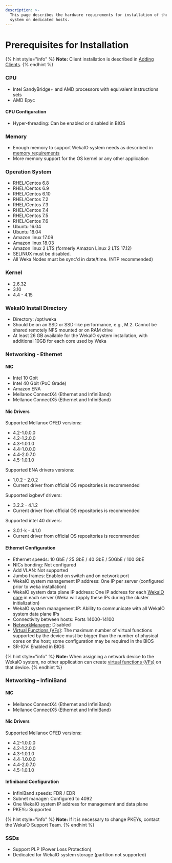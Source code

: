 ```yaml
---
description: >-
  This page describes the hardware requirements for installation of the WekaIO
  system on dedicated hosts.
---
```


# Prerequisites for Installation

{% hint style="info" %}
**Note:** Client installation is described in [Adding Clients](adding-clients-bare-metal.md).
{% endhint %}

### CPU <a id="cpu"></a>

* Intel SandyBridge+ and AMD processors with equivalent instructions sets
* AMD Epyc

#### CPU Configuration 

* Hyper-threading: Can be enabled or disabled in BIOS

### Memory <a id="memory"></a>

* Enough memory to support WekaIO system needs as described in [memory requirements ](planning-a-weka-system-installation.md#memory-resource-planning)
* More memory support for the OS kernel or any other application

### Operation System <a id="operation-system"></a>

* RHEL/Centos 6.8
* RHEL/Centos 6.9
* RHEL/Centos 6.10
* RHEL/Centos 7.2
* RHEL/Centos 7.3
* RHEL/Centos 7.4
* RHEL/Centos 7.5
* RHEL/Centos 7.6
* Ubuntu 16.04
* Ubuntu 18.04
* Amazon linux 17.09
* Amazon linux 18.03
* Amazon linux 2 LTS \(formerly Amazon Linux 2 LTS 17.12\)
* SELINUX must be disabled.
* All Weka Nodes must be sync'd in date/time. \(NTP recommended\)

### Kernel <a id="weka-install-directory"></a>

* 2.6.32
* 3.10
* 4.4 - 4.15

### WekaIO Install Directory <a id="weka-install-directory"></a>

* Directory: /opt/weka
* Should be on an SSD or SSD-like performance, e.g., M.2. Cannot be shared remotely NFS mounted or on RAM drive
* At least 26 GB available for the WekaIO system installation, with additional 10GB for each core used by Weka

### Networking - Ethernet <a id="networking-ethernet"></a>

#### NIC

* Intel 10 Gbit
* Intel 40 Gbit \(PoC Grade\)
* Amazon ENA
* Mellanox ConnectX4 \(Ethernet and InfiniBand\)
* Mellanox ConnectX5 \(Ethernet and InfiniBand\)

#### Nic Drivers

Supported Mellanox OFED versions:

* 4.2-1.0.0.0
* 4.2-1.2.0.0
* 4.3-1.0.1.0
* 4.4-1.0.0.0
* 4.4-2.0.7.0
* 4.5-1.0.1.0

Supported ENA drivers versions:

* 1.0.2 - 2.0.2
* Current driver from official OS repositories is recommended

Supported ixgbevf drivers:

* 3.2.2 - 4.1.2
* Current driver from official OS repositories is recommended

Supported intel 40 drivers:

* 3.0.1-k - 4.1.0
* Current driver from official OS repositories is recommended

#### Ethernet Configuration

* Ethernet speeds: 10 GbE / 25 GbE / 40 GbE / 50GbE / 100 GbE
* NICs bonding: Not configured
* Add VLAN: Not supported
* Jumbo frames: Enabled on switch and on network port
* WekaIO system management IP address: One IP per server \(configured prior to weka installation\) 
* WekaIO system data plane IP address: One IP address for each [WekaIO core](planning-a-weka-system-installation.md#cpu-resource-planning) in each server \(Weka will apply these IPs during the cluster initialization\)
* WekaIO system management IP: Ability to communicate with all WekaIO system data plane IPs
* Connectivity between hosts: Ports 14000-14100
* [NetworkManager](https://en.wikipedia.org/wiki/NetworkManager): Disabled
* [Virtual Functions \(VFs\)](https://en.wikipedia.org/wiki/Network_function_virtualization): The maximum number of virtual functions supported by the device must be bigger than the number of physical cores on the host; some configuration may be required in the BIOS
* SR-IOV: Enabled in BIOS

{% hint style="info" %}
**Note:** When assigning a network device to the WekaIO system, no other application can create [virtual functions \(VFs\)](https://en.wikipedia.org/wiki/Network_function_virtualization) on that device.
{% endhint %}

### Networking – InfiniBand <a id="networking-infiniband"></a>

#### NIC

* Mellanox ConnectX4 \(Ethernet and InfiniBand\)
* Mellanox ConnectX5 \(Ethernet and InfiniBand\)

#### Nic Drivers

Supported Mellanox OFED versions:

* 4.2-1.0.0.0
* 4.2-1.2.0.0
* 4.3-1.0.1.0
* 4.4-1.0.0.0
* 4.4-2.0.7.0
* 4.5-1.0.1.0

#### Infiniband Configuration

* InfiniBand speeds: FDR / EDR
* Subnet manager: Configured to 4092
* One WekaIO system IP address for management and data plane
* PKEYs: Supported

{% hint style="info" %}
**Note:** If it is necessary to change PKEYs, contact the WekaIO Support Team.
{% endhint %}

### SSDs <a id="ssds"></a>

* Support PLP \(Power Loss Protection\)
* Dedicated for WekaIO system storage \(partition not supported\)

